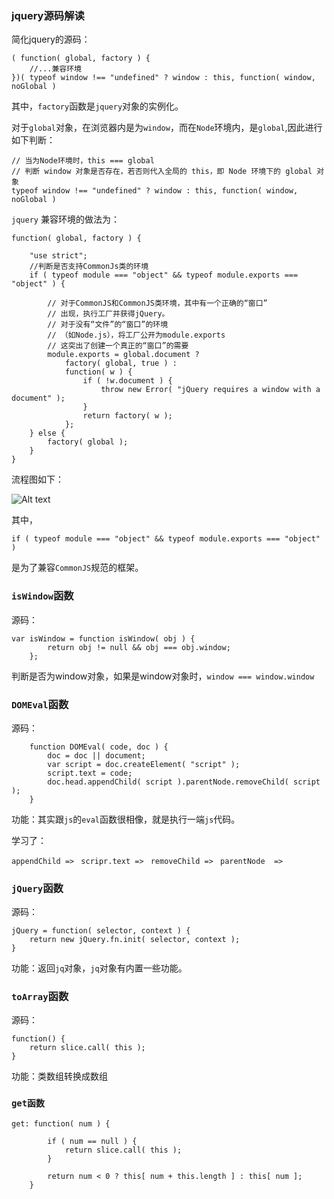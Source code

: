 ### jquery源码解读

简化jquery的源码：


```
( function( global, factory ) {
	//...兼容环境
})( typeof window !== "undefined" ? window : this, function( window, noGlobal )
```

其中，`factory`函数是`jquery`对象的实例化。

对于`global`对象，在浏览器内是为`window`，而在`Node`环境内，是`global`,因此进行如下判断：

```
// 当为Node环境时，this === global
// 判断 window 对象是否存在，若否则代入全局的 this，即 Node 环境下的 global 对象
typeof window !== "undefined" ? window : this, function( window, noGlobal )
```
`jquery` 兼容环境的做法为：

```
function( global, factory ) {

	"use strict";
	//判断是否支持CommonJs类的环境
	if ( typeof module === "object" && typeof module.exports === "object" ) {

		// 对于CommonJS和CommonJS类环境，其中有一个正确的“窗口”
		// 出现，执行工厂并获得jQuery。
		// 对于没有“文件”的“窗口”的环境
		// （如Node.js），将工厂公开为module.exports
		// 这突出了创建一个真正的“窗口”的需要
		module.exports = global.document ?
			factory( global, true ) :
			function( w ) {
				if ( !w.document ) {
					throw new Error( "jQuery requires a window with a document" );
				}
				return factory( w );
			};
	} else {
		factory( global );
	}
}
```
流程图如下：

![Alt text](./1502171150087.png)

其中，

```
if ( typeof module === "object" && typeof module.exports === "object" )
```
是为了兼容`CommonJS`规范的框架。

### `isWindow`函数

源码：

```
var isWindow = function isWindow( obj ) {
		return obj != null && obj === obj.window;
	};
```

判断是否为window对象，如果是window对象时，`window === window.window`


### `DOMEval`函数

源码：

```
	function DOMEval( code, doc ) {
		doc = doc || document;
		var script = doc.createElement( "script" );
		script.text = code;
		doc.head.appendChild( script ).parentNode.removeChild( script );
	}
```

功能：其实跟`js`的`eval`函数很相像，就是执行一端`js`代码。

学习了：

`appendChild => `
`scripr.text => `
`removeChild => `
`parentNode  =>`

### `jQuery`函数

源码：

```
jQuery = function( selector, context ) {
	return new jQuery.fn.init( selector, context );
}
```

功能：返回`jq`对象，`jq`对象有内置一些功能。

### `toArray`函数

源码：

```
function() {
	return slice.call( this );
}
```

功能：类数组转换成数组

### `get函数`

```
get: function( num ) {

		if ( num == null ) {
			return slice.call( this );
		}

		return num < 0 ? this[ num + this.length ] : this[ num ];
	}
```


